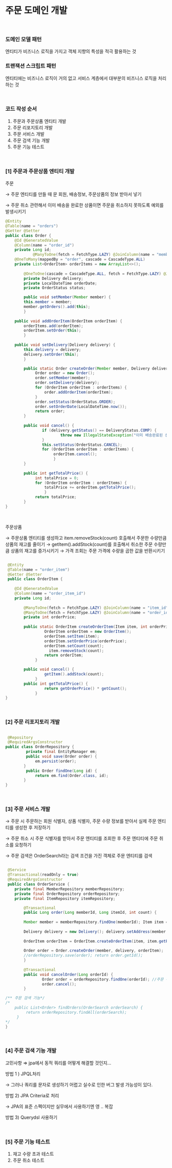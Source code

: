 # 주문 도메인 개발

<br>

### 도메인 모델 패턴

 엔티티가 비즈니스 로직을 가지고 객체 지향의 특성을 적극 활용하는 것

### 트랜잭션 스크립트 패턴

엔티티에는 비즈니스 로직이 거의 없고 서비스 계층에서 대부분의 비즈니스 로직을 처리하는 것

<br>


### 코드 작성 순서

1. 주문과 주문상품 엔티티 개발
2. 주문 리포지토리 개발
3. 주문 서비스 개발
4. 주문 검색 기능 개발
5. 주문 기능 테스트

<br>


### [1] 주문과 주문상품 엔티티 개발

주문

→ 주문 엔티티를 만들 때 문 회원, 배송정보, 주문상품의 정보 받아서 넣기

→ 주문 취소 관련해서 이미 배송을 완료한 상품이면 주문을 취소하지 못하도록 예외를 발생시키기

```java
@Entity
@Table(name = "orders")
@Getter @Setter
public class Order {
    @Id @GeneratedValue
    @Column(name = "order_id")
    private Long id;
			@ManyToOne(fetch = FetchType.LAZY) @JoinColumn(name = "member_id") private Member member; //주문 회원
    @OneToMany(mappedBy = "order", cascade = CascadeType.ALL)
    private List<OrderItem> orderItems = new ArrayList<>();
    
		@OneToOne(cascade = CascadeType.ALL, fetch = FetchType.LAZY) @JoinColumn(name = "delivery_id")
		private Delivery delivery;
		private LocalDateTime orderDate; 
		private OrderStatus status; 

		public void setMember(Member member) {
        this.member = member;
        member.getOrders().add(this);
		}
		
    public void addOrderItem(OrderItem orderItem) {
        orderItems.add(orderItem);
        orderItem.setOrder(this);
		}
		
    public void setDelivery(Delivery delivery) {
        this.delivery = delivery;
        delivery.setOrder(this);
		}

		public static Order createOrder(Member member, Delivery delivery, OrderItem... orderItems) {
	         Order order = new Order();
	         order.setMember(member);
	         order.setDelivery(delivery);
	         for (OrderItem orderItem : orderItems) {
	             order.addOrderItem(orderItem);
	         }
	         order.setStatus(OrderStatus.ORDER);
	         order.setOrderDate(LocalDateTime.now());
	         return order;
	    }
	
		public void cancel() {
				if (delivery.getStatus() == DeliveryStatus.COMP) {
						throw new IllegalStateException("이미 배송완료된 상품은 취소가 불가능합니다.");
				}
				this.setStatus(OrderStatus.CANCEL);
				for (OrderItem orderItem : orderItems) {
				     orderItem.cancel();
					 }
		}
	
		public int getTotalPrice() {
		     int totalPrice = 0;
		     for (OrderItem orderItem : orderItems) {
		         totalPrice += orderItem.getTotalPrice();
			     }
		     return totalPrice;
		}
}
```

<br>


주문상품

→ 주문상품 엔티티를 생성하고 item.removeStock(count) 호출해서 주문한 수량만큼 상품의 재고를 줄이기
→ getItem().addStock(count)를 호출해서 취소한 주문 수량만큼 상품의 재고를 증가시키기
→ 가격 조회는 주문 가격에 수량을 곱한 값을 반환시키기

```java

 @Entity
 @Table(name = "order_item")
 @Getter @Setter
 public class OrderItem {
 
    @Id @GeneratedValue
    @Column(name = "order_item_id")
    private Long id;
     
		@ManyToOne(fetch = FetchType.LAZY) @JoinColumn(name = "item_id") private Item item; //주문 상품
		@ManyToOne(fetch = FetchType.LAZY) @JoinColumn(name = "order_id") private Order order; //주문
		private int orderPrice; 
			
		public static OrderItem createOrderItem(Item item, int orderPrice, int count) {
		         OrderItem orderItem = new OrderItem();
		         orderItem.setItem(item);
		         orderItem.setOrderPrice(orderPrice);
		         orderItem.setCount(count);
			       item.removeStock(count);
		         return orderItem;
		     }

		public void cancel() {
		         getItem().addStock(count);
		     }
		public int getTotalPrice() {
		         return getOrderPrice() * getCount();
		     }
}
```

<br>


### [2] 주문 리포지토리 개발

```java

 @Repository
 @RequiredArgsConstructor
public class OrderRepository {
	     private final EntityManager em;
	     public void save(Order order) {
	         em.persist(order);
		}
	     public Order findOne(Long id) {
	         return em.find(Order.class, id);
		} 
}

```

<br>


### [3] 주문 서비스 개발

→ 주문 시  주문하는 회원 식별자, 상품 식별자, 주문 수량 정보를 받아서 실제 주문 엔티티를 생성한 후 저장하기

→ 주문 취소 시 주문 식별자를 받아서 주문 엔티티를 조회한 후 주문 엔티티에 주문 취소를 요청하기

→ 주문 검색은 OrderSearch라는 검색 조건을 가진 객체로 주문 엔티티를 검색

```java

 @Service
 @Transactional(readOnly = true)
 @RequiredArgsConstructor
 public class OrderService {
    private final MemberRepository memberRepository;
    private final OrderRepository orderRepository;
    private final ItemRepository itemRepository;

		@Transactional
		public Long order(Long memberId, Long itemId, int count) {
		
		Member member = memberRepository.findOne(memberId); Item item = itemRepository.findOne(itemId);
		
		Delivery delivery = new Delivery(); delivery.setAddress(member.getAddress()); delivery.setStatus(DeliveryStatus.READY);
		
		OrderItem orderItem = OrderItem.createOrderItem(item, item.getPrice(),count);
		
		Order order = Order.createOrder(member, delivery, orderItem);
		//orderRepository.save(order); return order.getId();
		}
	
		@Transactional
		public void cancelOrder(Long orderId) {
				Order order = orderRepository.findOne(orderId); //주문 취소
				order.cancel();
		}

/** 주문 검색 기능*/
/*
    public List<Order> findOrders(OrderSearch orderSearch) {
         return orderRepository.findAll(orderSearch);
     }
*/
}
```

<br>


### [4] 주문 검색 기능 개발

고민사항  ⇒ jpa에서 동적 쿼리를 어떻게 해결할 것인지…

방법 1 ) JPQL처리

  → 그러나 쿼리를 문자로 생성하기 어렵고 실수로 인한 버그 발생 가능성이 있다.

방법 2) JPA Criteria로 처리

  → JPA의 표준 스펙이지만 실무에서 사용하기엔 영 .. 복잡

방법 3) Querydsl 사용하기

<br>


### [5] 주문 기능 테스트

1. 재고 수량 초과 테스트
2. 주문 취소 테스트
